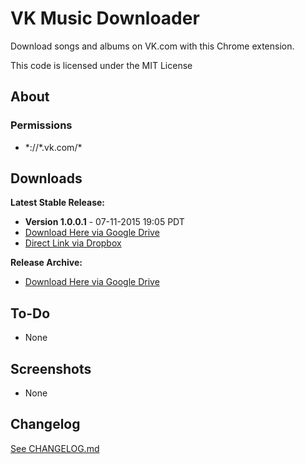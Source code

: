 # VK Music Downloader #

Download songs and albums on VK.com with this Chrome extension.

This code is licensed under the MIT License

## About

### Permissions
 - \*://\*.vk.com/\*

## Downloads


**Latest Stable Release:**

 - **Version 1.0.0.1** - 07-11-2015 19:05 PDT
 - [Download Here via Google Drive][Dld_Latest_GD]
 - [Direct Link via Dropbox][Dld_Latest_DB]

**Release Archive:**

 - [Download Here via Google Drive][Dld_Archive]

## To-Do
 * None


## Screenshots
 * None

## Changelog
[See CHANGELOG.md][CLog.md]


  [Dld_Latest_GD]: https://goo.gl/Mh0j5o
  [Dld_Latest_DB]: https://dl.dropboxusercontent.com/u/14210090/VK%20Music%20Downloader/VK_Music_Downloader_v1.0.0.1.crx
  [Dld_Archive]: http://goo.gl/xzj9BJ
  
  [CLog.md]: https://github.com/Wassup789/VK-Music-Downloader/blob/master/CHANGELOG.md
